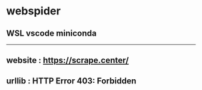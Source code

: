 # webspider
## WSL vscode miniconda

----
website : https://scrape.center/
----
urllib : HTTP Error 403: Forbidden
----